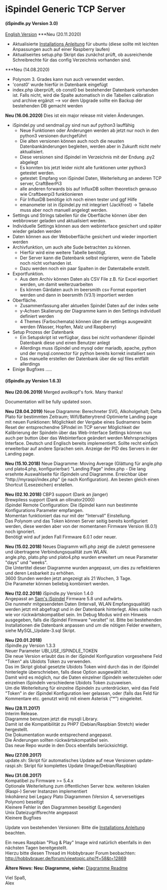 # iSpindel Generic TCP Server

#### (iSpindle.py Version 3.0)

[English Version](README_en.md)
***Neu (20.11.2020)
- Aktualisierte [Installations Anleitung](INSTALL.md) für ubuntu (diese sollte mit leichten Anpassungen auch auf einer Raspberry laufen)
- Aktualiseirtes setup.php Skript das zunächst prüft, ob ausreichende Schreibrechte für das config Verzeichnis vorhanden sind.

***Neu (14.08.2020)
- Polynom 3. Grades kann nun auch verwendet werden.
- 'const0' wurde hierfür in Datenbank eingefügt
- index.php überprüft, ob const0 bei bestehender Datenbank vorhanden ist. Falls nicht, wird die Spalte automatisch in die Tabellen calibration und archive ergänzt
--> vor dem Upgrade sollte ein Backup der bestehenden DB gemacht werden

**Neu (16.06.2020)**
Dies ist ein major release mit vielen Änderungen.
- iSpindel.py und sendmail.py sind nun auf python3 lauffähig
	- Neue Funktionen oder Änderungen werden ab jetzt nur noch in den python3 versionen durchgeführt
	- Die alten versionen können auch noch die neusten Datenbankänderungen begleiten, werden aber in Zukunft nicht mehr aktualisiert.
	- Diese versionen sind iSpindel im Verzeichnis mit der Endung .py2 abgelegt
	- Es konnten bis jetzt leider nicht alle funktionen unter python3 getestet werden.
	- getestet: Empfang von iSpindel Daten, Weiterleitung an anderen TCP server, CraftBeerPi3
	- alle anderen forwards bis auf InfluxDB sollten theoretisch genauso wie Craftbeerpi3 funktionieren
	- Für InfluxDB benötige ich noch einen tester und ggf Hilfe
	- emanometer ist in iSpindel.py mit integriert (Jackfrost) -> Tabelle muss aber noch manuell angelegt werden.
- Settings und Strings tabellen für die Oberfläche können über den webbrowser geladen und aktualisiert werden.
- Individuelle Settings können aus dem webinterface gesichert und später wieder geladen werden
- Daten können aus der Weboberfläche gesichert und wieder importiert werden
- Archivfunktion, um auch alte Sude betrachten zu können.
	- Hierfür wird  eine weitere Tabelle benötigt.
	- Der Server kann die Datenbank selbst migrieren, wenn die Tabelle noch nicht vorhanden ist.
	- Dazu werden noch ein paar Spalten in der Datentabelle erstellt.
- Exportfunktion.
	- Aus dem Archiv können Daten als CSV File z.B. für Excel exportiert werden, um damit weiterzuarbeiten
	- Es können Gärdaten auch im beersmith csv Format exportiert werden und dann in beersmith (V3.1) importiert werden
- Oberfläche.
	- Zusammenfassung aller aktuellen Spindel Daten auf der index seite
	- y-Achsen Skalierung der Diagramme kann in den Settings individuell definiert werden 
	- 4 Themes (Farbschemata) können über die settings ausgewählt werden (Wasser, Hopfen, Malz und Raspberry)
- Setup Prozess der Datenbank
	- Ein Setupskript ist verfügbar, dass bei nicht vorhandener iSpindel Datenbank diese und einen Benutzer anlegt
	- Allerdings muss iSpindel und mysql oder mariadb, apache, python und der mysql.connector für python bereits korrekt installiert sein
	- Das manuelle erstellen der Datenbank über die sql files entfällt allerdings
- Einige Bugfixes .....

#### (iSpindle.py Version 1.6.3)
**Neu (20.06.2019)**
Merged avollkopf's fork.
Many thanks!

Documentation will be fully updated soon.

**Neu (28.04.2019)**
Neue Diagramme: Berechneter SVG, Alkoholgehalt; Delta Plato für bestimmten Zeitraum; Wifi/Batterytrend
Optimierte Landing page mit neuen Funktionen:
Möglichkeit der Vergabe eines Sudnamens beim Reset der entsprechendne SPindel im TCP server
Möglichkeit der Kalibrierung der Spindeln über das Web-Interface
Settings können nun auch per button über das Webinterface geändert werden
Mehrsprachiges Interface. Deutsch und Englisch bereits implementiert. Sollte recht einfach erweiterbar auf andere Sprachen sein.
Anzeige der PID des Servers in der Landing page.

**Neu (15.10.2018)**
Neue Diagramme: Moving Average (Glättung für angle.php und plato4.php, konfigurierbar)
"Landing Page" index.php - Die lang ersehnte Auswahlseite für iSpindeln und Diagramme.
Erreichbar über "http://myraspi/index.php" (je nach Konfiguration).
Am besten gleich einen Shortcut (Lesezeichen) erstellen.

**Neu (02.10.2018)**
CBP3 support (Dank an jlanger)     
Brewpiless support (Dank an ollinator2000)     
iSpindel Remote Configuration: Die iSpindel kann nun bestimmte Konfigurations Parameter empfangen.     
Momentan funktioniert das nur mit der "Intervall" Einstellung.     
Das Polynom und das Token können Server seitig bereits konfiguriert werden, diese werden aber von der momentanen Firmware Version (6.0.1) noch ignoriert.     
Benötigt wird auf jeden Fall Firmware 6.0.1 oder neuer.

**Neu (15.02.2018)**
Neues Diagramm wifi.php zeigt die zuletzt gemessene und übertragene Verbindungsqualität zum WLAN.        
angle.php, plato.php und plato4.php wurden erweitert um neue Parameter "days" und "weeks".        
Die Untertitel dieser Diagramme wurden angepasst, um dies zu reflektieren und deren Lesbarkeit zu erhöhen.      
3600 Stunden werden jetzt angezeigt als 21 Wochen, 3 Tage.     
Die Parameter können beliebig kombiniert werden.

**Neu (12.02.2018)**
iSpindle.py Version 1.4.0      
Angepasst an [Sam's iSpindel](https://github.com/universam1/iSpindel) Firmware 5.8 und aufwärts.      
Die nunmehr mitgesendeten Daten (Intervall, WLAN Empfangsqualität) werden jetzt mit abgefragt und in der Datenbank hinterlegt.
Alles sollte nach wie vor rückwärtskompatibel sein.
Im Debug Modus wird ein Hinweis ausgegeben, falls die iSpindel Firmware "veraltet" ist.
Bitte bei bestehenden Installationen die Datenbank anpassen und um die nötigen Felder erweitern, siehe MySQL_Update-3.sql Skript.

**Neu (20.01.2018)**     
iSpindle.py Version 1.3.3     
Neuer Parameter UBI_USE_ISPINDLE_TOKEN     
Die neue Version erlaubt das in der iSpindel Konfiguration vorgesehene Feld "Token" als Ubidots Token zu verwenden.     
Das im Skript global gesetzte Ubidots Token wird durch das in der iSpindel hinterlegte überschrieben, falls diese Option ausgewählt ist.     
Damit wird es möglich, nur die Daten einzelner iSpindeln weiterzuleiten oder einzelnen iSpindeln verschiedene Ubidots Token zuzuweisen.     
Um die Weiterleitung für einzelne iSpindeln zu unterdrücken, wird das Feld "Token" in der iSpindel Konfiguration leer gelassen, oder (falls das Feld für Kommentare etc. genutzt wird) mit einem Asterisk ("*") eingeleitet.     

**Neu (28.11.2017)**     
Interim Release.      
Diagramme benutzen jetzt die mysqli Library.      
Damit ist die Kompatibilität zu PHP7 (Debian/Raspbian Stretch) wieder hergestellt.      
Die Dokumentation wurde entsprechend angepasst.      
Die Änderungen sollten rückwärtskompatibel sein.      
Das neue Repo wurde in den Docs ebenfalls berücksichtigt.      

**Neu (27.09.2017)**  
update.sh: Skript für automatisches Update auf neue Versionen
update-raspi.sh: Skript für komplettes Update (Image/Debian/Raspbian)

**Neu (31.08.2017)**  
Kompatibel zu Firmware >= 5.4.x  
Optionale Weiterleitung zum öffentlichen Server bzw. weiteren lokalen (Raspi-) Server Instanzen implementiert  
Inkohärenz bei Legacy Plato Diagrammen (Version 4, serverseitiges Polynom) beseitigt  
Kleinere Fehler in den Diagrammen beseitigt (Legenden)  
Unix Dateizugriffsrechte angepasst  
Kleinere Bugfixes  

Update von bestehenden Versionen:
Bitte die [Installations Anleitung](INSTALL.md) beachten.

Ein neues Raspbian "Plug & Play" Image wird natürlich ebenfalls in den nächsten Tagen bereitgestellt.  
Hierzu bitte diesen Thread im Hobbybrauer Forum beobachten:
http://hobbybrauer.de/forum/viewtopic.php?f=58&t=12869

**Ältere News:**
**Neu: Diagramme, siehe:**
[Diagramme Readme](web/README.md)


Viel Spaß,     
Alex

